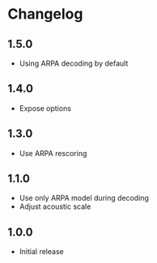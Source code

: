 # Changelog

## 1.5.0

- Using ARPA decoding by default

## 1.4.0

- Expose options

## 1.3.0

- Use ARPA rescoring

## 1.1.0

- Use only ARPA model during decoding
- Adjust acoustic scale

## 1.0.0

- Initial release
